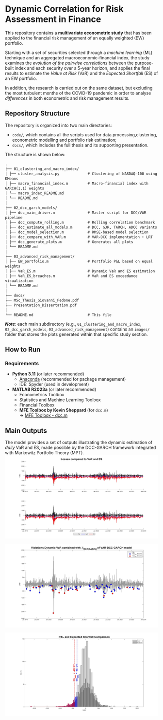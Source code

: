 # Dynamic Correlation for Risk Assessment in Finance
This repository contains a **multivariate econometric study** that has been applied to the financial risk management of an equally weighted (EW) portfolio.

Starting with a set of securities selected through a _machine learning_ (ML) technique and an aggregated macroeconomic-financial index, the study examines the _evolution of the pairwise correlations_ between the purpose-built index and each security over a 5-year horizon, and applies the final results to estimate the _Value at Risk_ (VaR) and the _Expected Shortfall_ (ES) of an EW portfolio.

In addition, the research is carried out on the same dataset, but excluding the most turbulent months of the COVID-19 pandemic in order to analyse _differences_ in both econometric and risk management results.


## Repository Structure
The repository is organized into two main directories:
- `code/`, which contains all the scripts used for data processing,clustering, econometric modelling and portfolio risk estimation;
- `docs/`, which includes the full thesis and its supporting presentation.

The structure is shown below:
```
.
├── 01_clustering_and_macro_index/
│ ├── cluster_analysis.py             # Clustering of NASDAQ-100 using KMeans
│ ├── macro_financial_index.m         # Macro-financial index with GARCH(1,1) weights
│ └── macro_index_README.md
│ └── README.md
│
├── 02_dcc_garch_models/
│ ├── dcc_main_driver.m               # Master script for DCC/VAR pipeline
│ ├── dcc_compute_rolling.m           # Rolling correlation benchmark
│ ├── dcc_estimate_all_models.m       # DCC, GJR, TARCH, ADCC variants
│ ├── dcc_model_selection.m           # RMSE-based model selection
│ ├── dcc_compare_with_VAR.m          # VAR-DCC implementation + LRT
│ ├── dcc_generate_plots.m            # Generates all plots
│ └── README.md
│
├── 03_advanced_risk_management/
│ ├── EW_portfolio.m                  # Portfolio P&L based on equal weights
│ ├── VaR_ES.m                        # Dynamic VaR and ES estimation
│ ├── VaR_ES_breaches.m               # VaR and ES exceedance visualization
│ └── README.md
│
├── docs/
├── MSc_Thesis_Giovanni_Pedone.pdf
├── Presentation_Dissertation.pdf
│
└── README.md                         # This file
```
**_Note_**: each main subdirectory (e.g., `01_clustering_and_macro_index`, `02_dcc_garch_models`, `03_advanced_risk_management`)
contains an `images/` folder that stores the plots generated within that specific study section.


## How to Run

### Requirements
- **Python 3.11** (or later recommended)
  - [Anaconda](https://www.anaconda.com/) (recommended for package management)  
  - IDE: Spyder (used in development)  
- **MATLAB R2023a** (or later recommended)
  - Econometrics Toolbox
  - Statistics and Machine Learning Toolbox
  - Financial Toolbox
  - **MFE Toolbox by Kevin Sheppard** (for `dcc.m`)  
    → [MFE Toolbox - dcc.m](https://github.com/bashtage/mfe-toolbox/blob/main/multivariate/dcc.m)


## Main Outputs
The model provides a set of outputs illustrating the dynamic estimation of _daily_ VaR and ES, made possible by the DCC-GARCH
framework integrated with Markowitz Portfolio Theory (MPT).
![Comparison of Losses with VaR and ES](code/03_advanced_risk_management/images/Comparison_of_Losses_with_VaR_and_ES.jpg)

![VaR Breaches](code/03_advanced_risk_management/images/VaR_Breaches.jpg)

![ES Breaches](code/03_advanced_risk_management/images/ES_Breaches.jpg)
